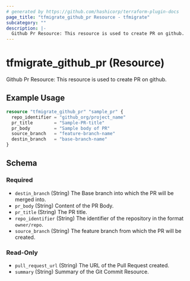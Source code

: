 ```yaml
---
# generated by https://github.com/hashicorp/terraform-plugin-docs
page_title: "tfmigrate_github_pr Resource - tfmigrate"
subcategory: ""
description: |-
  Github Pr Resource: This resource is used to create PR on github.
---
```


# tfmigrate_github_pr (Resource)

Github Pr Resource: This resource is used to create PR on github.

## Example Usage

```terraform
resource "tfmigrate_github_pr" "sample_pr" {
  repo_identifier = "github_org/project_name"
  pr_title        = "Sample-PR-title"
  pr_body         = "Sample body of PR"
  source_branch   = "feature-branch-name"
  destin_branch   = "base-branch-name"
}
```

<!-- schema generated by tfplugindocs -->
## Schema

### Required

- `destin_branch` (String) The Base branch into which the PR will be merged into.
- `pr_body` (String) Content of the PR Body.
- `pr_title` (String) The PR title.
- `repo_identifier` (String) The identifier of the repository in the format `owner/repo`.
- `source_branch` (String) The feature branch from which the PR will be created.

### Read-Only

- `pull_request_url` (String) The URL of the Pull Request created.
- `summary` (String) Summary of the Git Commit Resource.
